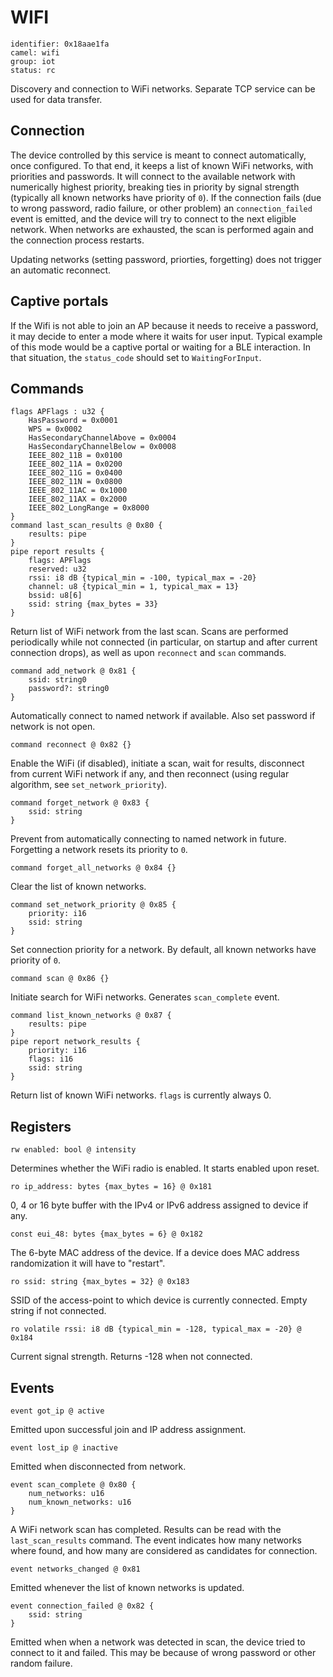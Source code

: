 # WIFI

    identifier: 0x18aae1fa
    camel: wifi
    group: iot
    status: rc

Discovery and connection to WiFi networks. Separate TCP service can be used for data transfer.

## Connection

The device controlled by this service is meant to connect automatically, once configured.
To that end, it keeps a list of known WiFi networks, with priorities and passwords.
It will connect to the available network with numerically highest priority,
breaking ties in priority by signal strength (typically all known networks have priority of `0`).
If the connection fails (due to wrong password, radio failure, or other problem)
an `connection_failed` event is emitted, and the device will try to connect to the next eligible network.
When networks are exhausted, the scan is performed again and the connection process restarts.

Updating networks (setting password, priorties, forgetting) does not trigger an automatic reconnect.

## Captive portals

If the Wifi is not able to join an AP because it needs to receive a password, it may decide to enter a mode 
where it waits for user input. Typical example of this mode would be a captive portal or waiting for a BLE interaction.
In that situation, the `status_code` should set to `WaitingForInput`.

## Commands

    flags APFlags : u32 {
        HasPassword = 0x0001
        WPS = 0x0002
        HasSecondaryChannelAbove = 0x0004
        HasSecondaryChannelBelow = 0x0008
        IEEE_802_11B = 0x0100
        IEEE_802_11A = 0x0200
        IEEE_802_11G = 0x0400
        IEEE_802_11N = 0x0800
        IEEE_802_11AC = 0x1000
        IEEE_802_11AX = 0x2000
        IEEE_802_LongRange = 0x8000
    }
    command last_scan_results @ 0x80 {
        results: pipe
    }
    pipe report results {
        flags: APFlags
        reserved: u32
        rssi: i8 dB {typical_min = -100, typical_max = -20}
        channel: u8 {typical_min = 1, typical_max = 13}
        bssid: u8[6]
        ssid: string {max_bytes = 33}
    }

Return list of WiFi network from the last scan.
Scans are performed periodically while not connected (in particular, on startup and after current connection drops),
as well as upon `reconnect` and `scan` commands.

    command add_network @ 0x81 {
        ssid: string0
        password?: string0
    }

Automatically connect to named network if available. Also set password if network is not open.

    command reconnect @ 0x82 {}

Enable the WiFi (if disabled), initiate a scan, wait for results, disconnect from current WiFi network if any,
and then reconnect (using regular algorithm, see `set_network_priority`).

    command forget_network @ 0x83 {
        ssid: string
    }

Prevent from automatically connecting to named network in future.
Forgetting a network resets its priority to `0`.

    command forget_all_networks @ 0x84 {}

Clear the list of known networks.

    command set_network_priority @ 0x85 {
        priority: i16
        ssid: string
    }

Set connection priority for a network.
By default, all known networks have priority of `0`.

    command scan @ 0x86 {}

Initiate search for WiFi networks. Generates `scan_complete` event.

    command list_known_networks @ 0x87 {
        results: pipe
    }
    pipe report network_results {
        priority: i16
        flags: i16
        ssid: string
    }

Return list of known WiFi networks.
`flags` is currently always 0.

## Registers

    rw enabled: bool @ intensity

Determines whether the WiFi radio is enabled. It starts enabled upon reset.

    ro ip_address: bytes {max_bytes = 16} @ 0x181

0, 4 or 16 byte buffer with the IPv4 or IPv6 address assigned to device if any.

    const eui_48: bytes {max_bytes = 6} @ 0x182

The 6-byte MAC address of the device. If a device does MAC address randomization it will have to "restart".

    ro ssid: string {max_bytes = 32} @ 0x183

SSID of the access-point to which device is currently connected.
Empty string if not connected.

    ro volatile rssi: i8 dB {typical_min = -128, typical_max = -20} @ 0x184

Current signal strength. Returns -128 when not connected.

## Events

    event got_ip @ active

Emitted upon successful join and IP address assignment.

    event lost_ip @ inactive

Emitted when disconnected from network.

    event scan_complete @ 0x80 {
        num_networks: u16
        num_known_networks: u16
    }

A WiFi network scan has completed. Results can be read with the `last_scan_results` command.
The event indicates how many networks where found, and how many are considered
as candidates for connection.

    event networks_changed @ 0x81

Emitted whenever the list of known networks is updated.

    event connection_failed @ 0x82 {
        ssid: string
    }

Emitted when when a network was detected in scan, the device tried to connect to it
and failed.
This may be because of wrong password or other random failure.
